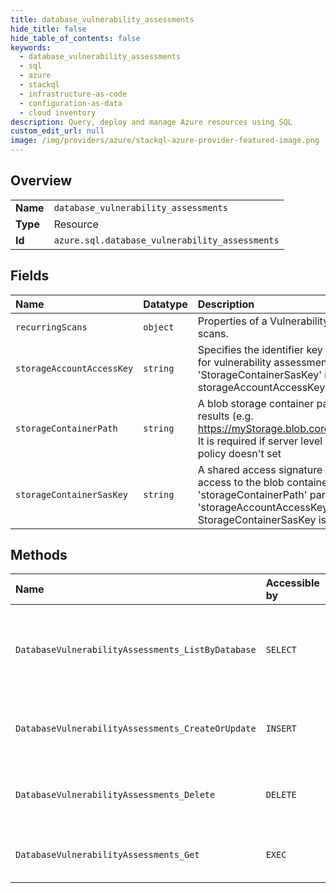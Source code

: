 ```yaml
---
title: database_vulnerability_assessments
hide_title: false
hide_table_of_contents: false
keywords:
  - database_vulnerability_assessments
  - sql
  - azure    
  - stackql
  - infrastructure-as-code
  - configuration-as-data
  - cloud inventory
description: Query, deploy and manage Azure resources using SQL
custom_edit_url: null
image: /img/providers/azure/stackql-azure-provider-featured-image.png
---
```

  
    

## Overview
<table><tbody>
<tr><td><b>Name</b></td><td><code>database_vulnerability_assessments</code></td></tr>
<tr><td><b>Type</b></td><td>Resource</td></tr>
<tr><td><b>Id</b></td><td><code>azure.sql.database_vulnerability_assessments</code></td></tr>
</tbody></table>

## Fields
| Name | Datatype | Description |
|:-----|:---------|:------------|
| `recurringScans` | `object` | Properties of a Vulnerability Assessment recurring scans. |
| `storageAccountAccessKey` | `string` | Specifies the identifier key of the storage account for vulnerability assessment scan results. If 'StorageContainerSasKey' isn't specified, storageAccountAccessKey is required. |
| `storageContainerPath` | `string` | A blob storage container path to hold the scan results (e.g. https://myStorage.blob.core.windows.net/VaScans/).  It is required if server level vulnerability assessment policy doesn't set |
| `storageContainerSasKey` | `string` | A shared access signature (SAS Key) that has write access to the blob container specified in 'storageContainerPath' parameter. If 'storageAccountAccessKey' isn't specified, StorageContainerSasKey is required. |
## Methods
| Name | Accessible by | Required Params | Description |
|:-----|:--------------|:----------------|:------------|
| `DatabaseVulnerabilityAssessments_ListByDatabase` | `SELECT` | `databaseName, resourceGroupName, serverName, subscriptionId` | Lists the vulnerability assessment policies associated with a database. |
| `DatabaseVulnerabilityAssessments_CreateOrUpdate` | `INSERT` | `databaseName, resourceGroupName, serverName, subscriptionId, vulnerabilityAssessmentName` | Creates or updates the database's vulnerability assessment. |
| `DatabaseVulnerabilityAssessments_Delete` | `DELETE` | `databaseName, resourceGroupName, serverName, subscriptionId, vulnerabilityAssessmentName` | Removes the database's vulnerability assessment. |
| `DatabaseVulnerabilityAssessments_Get` | `EXEC` | `databaseName, resourceGroupName, serverName, subscriptionId, vulnerabilityAssessmentName` | Gets the database's vulnerability assessment. |
